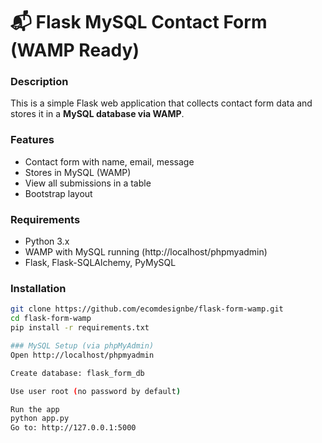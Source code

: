 # 📬 Flask MySQL Contact Form (WAMP Ready)

### Description
This is a simple Flask web application that collects contact form data and stores it in a **MySQL database via WAMP**.

### Features
- Contact form with name, email, message
- Stores in MySQL (WAMP)
- View all submissions in a table
- Bootstrap layout

### Requirements
- Python 3.x
- WAMP with MySQL running (http://localhost/phpmyadmin)
- Flask, Flask-SQLAlchemy, PyMySQL

### Installation
```bash
git clone https://github.com/ecomdesignbe/flask-form-wamp.git
cd flask-form-wamp
pip install -r requirements.txt

### MySQL Setup (via phpMyAdmin)
Open http://localhost/phpmyadmin

Create database: flask_form_db

Use user root (no password by default)

Run the app
python app.py
Go to: http://127.0.0.1:5000